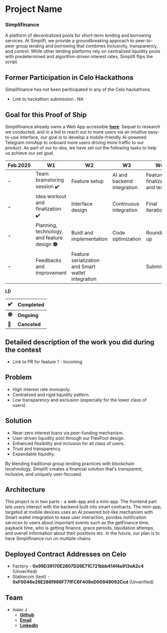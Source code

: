 # Project Name
### Simplifinance
A platform of decentralized pools for short-term lending and borrowing services. At Simplifi, we provide a groundbreaking approach to peer-to-peer group lending and borrowing that combines inclusivity, transparency, and control. While other lending platforms rely on centralized liquidity pools with predetermined and algorithm-driven interest rates, Simplifi flips the script.

## Former Participation in Celo Hackathons
Simplifinance has not been pariticipated in any of the Celo hackathons.

- Link to hackathon submission : NA

## Goal for this Proof of Ship

Simplifinance already owns a Web App accessible __[here](https://testnet.simplifinance.xyz)__. Sequel to research we conducted, and in a bid to reach out to more users via an intuitive easy-to-use interface, our goal is to develop a mobile-friendly AI-powered Telegram miniApp to onboard more users driving more traffic to our product. As part of our to-dos, we have set out the following tasks to help us achieve our set goal. 

Feb.2025 | W1 | W2 | W3 | W4
-------- | -- | -- | -- | ----
**-** | Team brainstoring session :heavy_check_mark: | Feature setup | AI and backend integration | Feature finalization and testing
**-** | Idea workout and finalization :heavy_check_mark: | Interface design | Continuous integration | Final iteration
**-** | Planning, technology, and feature design :orange_circle: | Buidl and implementation | Code optimization| Rounding up
**-** | Feedbacks and improvement | Feature serialization and Smart wallet integration | | Submission

**LD**

:heavy_check_mark: | **Completed**
------------------ | -------------
:orange_circle: | **Ongoing**
:red_circle: | **Canceled**


## Detailed description of the work you did during the contest

- Link to PR for feature 1 - Incoming

## Problem

- High interest rate monopoly.
- Centralized and rigid liquidity pattern.
- Low transparency and exclusion (especially for the lower class of users).

## Solution

- Near-zero interest loans via peer-funding mechanism.
- User-driven liquidity pool through our FlexPool design.
- Enhanced flexibility and inclusion for all class of users.
- Trust and transparency.
- Expandable liquidity.

By blending traditional group lending practices with blockchain tecehnology, Simplifi creates a financial solution that's transparent, inclusive, and uniquely user-focused.

## Architecture

This project is in two parts - a web-app and a mini-app. The frontend part lets users interact with the backend built into smart contracts. The mini-app, targeted at mobile devices uses an AI powered bot-like mechanism with Smart wallet integration to ease user interaction, povides notification services to users about important events such as the getFinance time, payback time, who is getting finance, grace periods, liquidation attemps, and overall information about their positions etc.
In the future, our plan is to have Simplifinance run on multiple chains

## Deployed Contract Addresses on Celo

- Factory - __0x99D39170E2807D26E71C721bbb414f4a913eA2c4__ (Unverified)
- Stablecoin (test) - __0xF0046e26E286f966F77fFC6F408eD00949092Ccd__ (Unverified)

## Team

- Isaac J
    - __[Github](https://github.com/bobeu)__
    - __[Email](mailto:bobmatea27@gmail.com)__
    - __[LinkedIn](https://www.linkedin.com/in/isaac-j-a6764a169)__